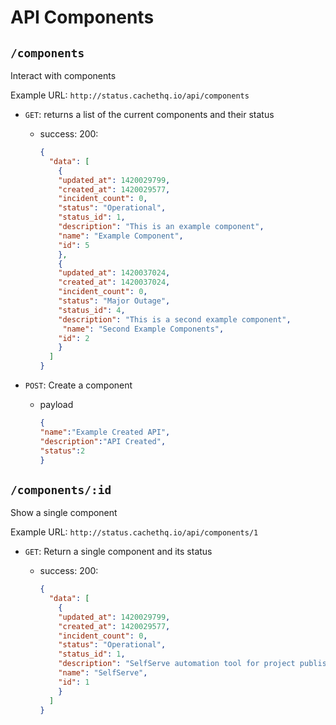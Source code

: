 # API Components

## `/components`

Interact with components

Example URL: `http://status.cachethq.io/api/components`

* `GET`: returns a list of the current components and their status
  - success: 200:
  
    ~~~json
    {
      "data": [
        {
        "updated_at": 1420029799,
        "created_at": 1420029577,
        "incident_count": 0,
        "status": "Operational",
        "status_id": 1,
        "description": "This is an example component",
        "name": "Example Component",
        "id": 5
        },
        {
        "updated_at": 1420037024,
        "created_at": 1420037024,
        "incident_count": 0,
        "status": "Major Outage",
        "status_id": 4,
        "description": "This is a second example component",
         "name": "Second Example Components",
        "id": 2
        }
      ]
    }
    ~~~

* `POST`: Create a component
  - payload

    ~~~json
    {
    "name":"Example Created API",
    "description":"API Created",
    "status":2
    }
    ~~~



## `/components/:id`

Show a single component

Example URL: `http://status.cachethq.io/api/components/1`

* `GET`: Return a single component and its status
  - success: 200:

    ~~~json
    {
      "data": [
        {
        "updated_at": 1420029799,
        "created_at": 1420029577,
        "incident_count": 0,
        "status": "Operational",
        "status_id": 1,
        "description": "SelfServe automation tool for project publishes, resets and Operations tasks",
        "name": "SelfServe",
        "id": 1
        }
      ]
    }
    ~~~


